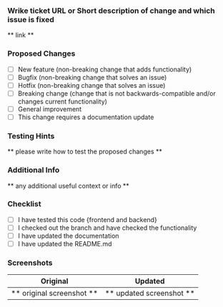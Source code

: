 ### Wrike ticket URL or Short description of change and which issue is fixed

** link **

### Proposed Changes
- [ ] New feature (non-breaking change that adds functionality)
- [ ] Bugfix (non-breaking change that solves an issue)
- [ ] Hotfix (non-breaking change that solves an issue)
- [ ] Breaking change (change that is not backwards-compatible and/or changes current functionality)
- [ ] General improvement 
- [ ] This change requires a documentation update

### Testing Hints
** please write how to test the proposed changes **

### Additional Info
** any additional useful context or info **

### Checklist
- [ ] I have tested this code {frontend and backend}
- [ ] I checked out the branch and have checked the functionality
- [ ] I have updated the documentation
- [ ] I have updated the README.md

### Screenshots

Original             |  Updated
:-------------------------:|:-------------------------:
** original screenshot **  |  ** updated screenshot **
